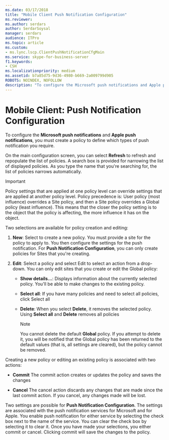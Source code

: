 ```yaml
---
ms.date: 03/17/2018
title: "Mobile Client Push Notification Configuration"
ms.reviewer: 
ms.author: serdars
author: SerdarSoysal
manager: serdars
audience: ITPro
ms.topic: article
ms.custom:
- ms.lync.lscp.ClientPushNotificationCfgMain
ms.service: skype-for-business-server
f1.keywords:
- CSH
ms.localizationpriority: medium
ms.assetid: b7a85d75-9d36-4980-b669-2a009799d905
ROBOTS: NOINDEX, NOFOLLOW
description: "To configure the Microsoft push notifications and Apple push notifications, you must create a policy to define which types of push notification you require."
---
```


# Mobile Client: Push Notification Configuration
 
To configure the **Microsoft push notifications** and **Apple push notifications**, you must create a policy to define which types of push notification you require.
  
On the main configuration screen, you can select **Refresh** to refresh and repopulate the list of policies. A search box is provided for narrowing the list of displayed policies. As you type the name that you're searching for, the list of policies narrows automatically.
  
> [!IMPORTANT]
> Policy settings that are applied at one policy level can override settings that are applied at another policy level. Policy precedence is: User policy (most influence) overrides a Site policy, and then a Site policy overrides a Global policy (least influence). This means that the closer the policy setting is to the object that the policy is affecting, the more influence it has on the object. 
  
Two selections are available for policy creation and editing:
  
1. **New**: Select to create a new policy. You must provide a site for the policy to apply to. You then configure the settings for the push notification. For **Push Notification Configuration**, you can only create policies for Sites that you're creating.
    
2. **Edit**: Select a policy and select Edit to select an action from a drop-down. You can only edit sites that you create or edit the Global policy:
    
   - **Show details...**: Displays information about the currently selected policy. You'll be able to make changes to the existing policy.
    
   - **Select all**: If you have many policies and need to select all policies, click Select all
    
   - **Delete**: When you select **Delete**, it removes the selected policy. Using **Select all** and **Delete** removes all policies
    
     > [!NOTE]
     > You cannot delete the default **Global** policy. If you attempt to delete it, you will be notified that the Global policy has been returned to the default values (that is, all settings are cleared), but the policy cannot be removed.
  
Creating a new policy or editing an existing policy is associated with two actions:
  
- **Commit** The commit action creates or updates the policy and saves the changes
    
- **Cancel** The cancel action discards any changes that are made since the last commit action. If you cancel, any changes made will be lost.
    
Two settings are possible for **Push Notification Configuration**. The settings are associated with the push notification services for Microsoft and for Apple. You enable push notification for either service by selecting the check box next to the name of the service. You can clear the check box by selecting it to clear it. Once you have made your selections, you either commit or cancel. Clicking commit will save the changes to the policy.
  


